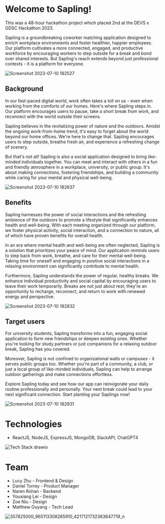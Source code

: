 # Welcome to Sapling!

This was a 48-hour hackathon project which placed 2nd at the DEVS x GDSC Hackathon 2023.

Sapling is a groundbreaking coworker matching application designed to enrich workplace environments and foster healthier, happier employees. Our platform cultivates a more connected, engaged, and productive workforce by encouraging workers to step outside for a break and bond over shared interests. But Sapling's reach extends beyond just professional contexts - it is a platform for everyone.

![Screenshot 2023-07-10 182527](https://github.com/lukisoo/sprout/assets/43261675/2d131040-ac86-4ead-8e14-01d5440a1484)

## Background
In our fast-paced digital world, work often takes a toll on us - even when working from the comforts of our homes. Here's where Sapling steps in. Our platform encourages users to pause, take a short break from work, and reconnect with the world outside their screens.

Sapling believes in the revitalizing power of nature and the outdoors. Amidst the ongoing work-from-home trend, it's easy to forget about the world beyond our home offices. We're here to change that. Sapling encourages users to step outside, breathe fresh air, and experience a refreshing change of scenery.

But that's not all! Sapling is also a social application designed to bring like-minded individuals together. You can meet and interact with others in a fun and friendly atmosphere in a workplace, university, or public group. It's about making connections, fostering friendships, and building a community while caring for your mental and physical well-being.

![Screenshot 2023-07-10 182637](https://github.com/lukisoo/sprout/assets/43261675/c94e246b-af62-44a9-b47f-6840ce9bedbe)

## Benefits

Sapling harnesses the power of social interactions and the refreshing ambience of the outdoors to promote a lifestyle that significantly enhances health and well-being. With each meeting organized through our platform, we foster physical activity, social interaction, and a connection to nature, all of which have proven benefits for overall health.

In an era where mental health and well-being are often neglected, Sapling is a solution that prioritizes your peace of mind. Our application reminds users to step back from work, breathe, and care for their mental well-being. Taking time for oneself and engaging in positive social interactions in a relaxing environment can significantly contribute to mental health.

Furthermore, Sapling understands the power of regular, healthy breaks. We enhance individual productivity and social capital by encouraging users to leave their work temporarily. Breaks are not just about rest; they're an opportunity to recharge, reconnect, and return to work with renewed energy and perspective.

![Screenshot 2023-07-10 182832](https://github.com/lukisoo/sprout/assets/43261675/c4606761-b6ba-4d98-a8d1-a00da0ba5ff4)

## Target users

For university students, Sapling transforms into a fun, engaging social application to form new friendships or deepen existing ones. Whether you're looking for study partners or just companions for a relaxing outdoor break, Sapling has you covered.

Moreover, Sapling is not confined to organizational walls or campuses - it serves public groups too. Whether you're part of a community, a club, or just a local group of like-minded individuals, Sapling can help to arrange outdoor gatherings and make connections effortless.

Explore Sapling today and see how our app can reinvigorate your daily routine professionally and personally. Your next break could lead to your next significant connection. Start planting your Saplings now!

![Screenshot 2023-07-10 182931](https://github.com/lukisoo/sprout/assets/43261675/779f8804-2715-47a9-9c75-9e35388c0496)

# Technologies
- ReactJS, NodeJS, ExpressJS, MongoDB, SlackAPI, ChatGPT4

![Tech Stack drawio](https://github.com/lukisoo/sprout/assets/43261675/a78abc18-d90f-4a18-a18c-8114c9b700cd)

# Team

- Lucy Zhu - Frontend & Design 
- Daniel Torrey - Product Manager
- Naren Rohan - Backend
- Youxiang Lei - Design
- Zoe Niu - Design
- Matthew Ouyang - Tech Lead

![357825000_965113308265910_4217121732363647719_n](https://github.com/lukisoo/sprout/assets/43261675/54d67d70-6702-4df4-b54c-cc01c163f5b0)


